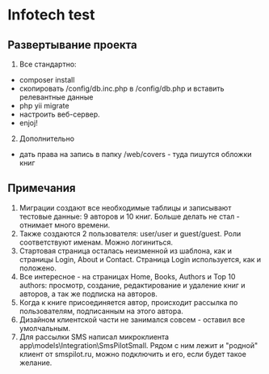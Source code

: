 # Infotech test

## Развертывание проекта
1. Все стандартно: 
- composer install
- скопировать /config/db.inc.php в /config/db.php и вставить релевантные данные
- php yii migrate
- настроить веб-сервер.
- enjoj!
2. Дополнительно
- дать права на запись в папку /web/covers - туда пишутся обложки книг
## Примечания
1. Миграции создают все необходимые таблицы и записывают тестовые данные: 9 авторов и 10 книг. Больше делать не стал - отнимает много времени.
2. Также создаются 2 пользователя: user/user и guest/guest. Роли соответствуют именам. Можно логиниться.
3. Стартовая страница осталась неизменной из шаблона, как и страницы Login, About и Contact. Страница Login используется, как и положено.
4. Все интересное - на страницах Home, Books, Authors и Top 10 authors: просмотр, создание, редактирование и удаление книг и авторов, а так же подписка на авторов.
5. Когда к книге присоединяется автор, происходит рассылка по пользователям, подписанным на этого автора.
6. Дизайном клиентской части не занимался совсем - оставил все умолчальным.
7. Для рассылки SMS написал микроклиента app\models\Integration\SmsPilotSmall. Рядом с ним лежит и "родной" клиент от smspilot.ru, можно подключить и его, если будет такое желание.
